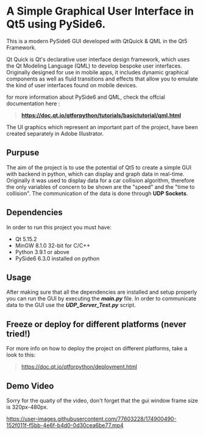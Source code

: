# A Simple Graphical User Interface in Qt5 using PySide6.

This is a modern PySide6 GUI developed with QtQuick & QML in the Qt5 Framework.

Qt Quick is Qt's declarative user interface design framework, which uses the Qt Modeling Language (QML) to develop bespoke user interfaces. Originally designed for use in mobile apps, it includes dynamic graphical components as well as fluid transitions and effects that allow you to emulate the kind of user interfaces found on mobile devices.

for more information about PySide6 and QML, check the offcial documentation here :
>  **https://doc.qt.io/qtforpython/tutorials/basictutorial/qml.html**

The UI graphics which represent an important part of the project, have been created separately in Adobe Illustrator.

## Purpuse

The aim of the project is to use the potential of Qt5 to create a simple GUI with backend in python, which can display and graph data in real-time.
Originally it was used to display data for a car collision algorithm, therefore the only variables of concern to be shown are the "speed" and the "time to collision".
The communication of the data is done through **UDP Sockets**.


## Dependencies

In order to run this project you must have:

- Qt 5.15.2 
- MinGW 8.1.0 32-bit for C/C++
- Python 3.9.1 or above 
- PySide6 6.3.0 installed on python

## Usage

After making sure that all the dependencies are installed and setup properly you can run the GUI by executing the ***main.py*** file.
In order to communicate data to the GUI use the ***UDP_Server_Test.py*** script. 

## Freeze or deploy for different platforms (never tried!)

For more info on how to deploy the project on different platforms, take a look to this:
> https://doc.qt.io/qtforpython/deployment.html

## Demo Video

Sorry for the quaity of the video, don't forget that the gui window frame size is 320px-480px.  

https://user-images.githubusercontent.com/77603228/174900490-152f011f-f5bb-4e6f-b4d0-0d30cea6be77.mp4





